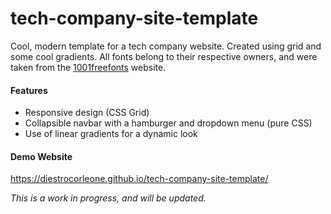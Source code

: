 # tech-company-site-template

Cool, modern template for a tech company website. Created using grid and some cool gradients. All fonts belong to their respective owners, and were taken from the [1001freefonts](https://www.1001freefonts.com/) website.

#### Features

- Responsive design (CSS Grid)
- Collapsible navbar with a hamburger and dropdown menu (pure CSS)
- Use of linear gradients for a dynamic look

#### Demo Website

https://diestrocorleone.github.io/tech-company-site-template/

*This is a work in progress, and will be updated.*




